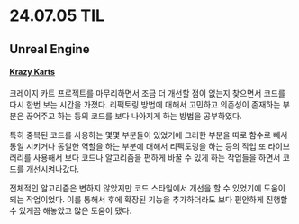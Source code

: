 # 24.07.05 TIL

## Unreal Engine

#### [Krazy Karts](</Unreal%20Engine/실습/KrazyKarts/KrazyKarts%20(1).md>)

크레이지 카트 프로젝트를 마무리하면서 조금 더 개선할 점이 없는지 찾으면서 코드를 다시 한번 보는 시간을 가졌다. 리팩토링 방법에 대해서 고민하고 의존성이 존재하는 부분은 끊어주고 하는 등의 코드를 보다 나아지게 하는 방법을 공부하였다.

특히 중복된 코드를 사용하는 몇몇 부분들이 있었기에 그러한 부분을 따로 함수로 빼서 통일 시키거나 동일한 역할을 하는 부분에 대해서 리팩토링을 하는 등의 작업 또 라이브러리를 사용해서 보다 코드나 알고리즘을 편하게 바꿀 수 있게 하는 작업들을 하면서 코드를 개선시켜나갔다.

전체적인 알고리즘은 변하지 않았지만 코드 스타일에서 개선을 할 수 있었기에 도움이 되는 작업이었다. 이를 통해서 후에 확장된 기능을 추가하더라도 보다 편안하게 진행할 수 있게끔 해놓았고 많은 도움이 됐다.
